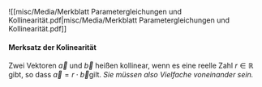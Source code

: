 ![[misc/Media/Merkblatt Parametergleichungen und Kollinearität.pdf|misc/Media/Merkblatt Parametergleichungen und Kollinearität.pdf]]

#### Merksatz der Kolinearität 
Zwei Vektoren $\vec{a}$ und $\vec{b}$ heißen kollinear, wenn es eine reelle  Zahl $r \in \mathbb{R}$ gibt, so dass $\vec{a} = r \cdot \vec{b}$gilt. *Sie müssen also Vielfache voneinander sein.*